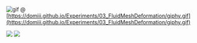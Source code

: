 ![gif](https://domiii.github.io/Experiments/03_FluidMeshDeformation/giphy.gif) @ [https://domiii.github.io/Experiments/03_FluidMeshDeformation/giphy.gif](https://domiii.github.io/Experiments/03_FluidMeshDeformation/giphy.gif)

![](https://i.imgur.com/2AAA1Zl.png)
![](https://i.imgur.com/N4sliMq.png)
